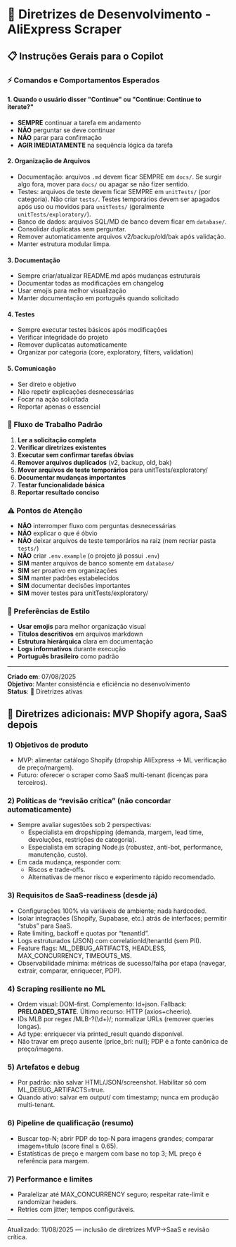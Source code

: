 # 🎯 Diretrizes de Desenvolvimento - AliExpress Scraper

## 📋 Instruções Gerais para o Copilot

### ⚡ Comandos e Comportamentos Esperados

#### 1. **Quando o usuário disser "Continue" ou "Continue: Continue to iterate?"**
- **SEMPRE** continuar a tarefa em andamento
- **NÃO** perguntar se deve continuar
- **NÃO** parar para confirmação
- **AGIR IMEDIATAMENTE** na sequência lógica da tarefa

#### 2. **Organização de Arquivos**
- Documentação: arquivos `.md` devem ficar SEMPRE em `docs/`. Se surgir algo fora, mover para `docs/` ou apagar se não fizer sentido.
- Testes: arquivos de teste devem ficar SEMPRE em `unitTests/` (por categoria). Não criar `tests/`. Testes temporários devem ser apagados após uso ou movidos para `unitTests/` (geralmente `unitTests/exploratory/`).
- Banco de dados: arquivos SQL/MD de banco devem ficar em `database/`.
- Consolidar duplicatas sem perguntar.
- Remover automaticamente arquivos v2/backup/old/bak após validação.
- Manter estrutura modular limpa.

#### 3. **Documentação**
- Sempre criar/atualizar README.md após mudanças estruturais
- Documentar todas as modificações em changelog
- Usar emojis para melhor visualização
- Manter documentação em português quando solicitado

#### 4. **Testes**
- Sempre executar testes básicos após modificações
- Verificar integridade do projeto
- Remover duplicatas automaticamente
- Organizar por categoria (core, exploratory, filters, validation)

#### 5. **Comunicação**
- Ser direto e objetivo
- Não repetir explicações desnecessárias
- Focar na ação solicitada
- Reportar apenas o essencial

### 🔄 Fluxo de Trabalho Padrão

1. **Ler a solicitação completa**
2. **Verificar diretrizes existentes**
3. **Executar sem confirmar tarefas óbvias**
4. **Remover arquivos duplicados** (v2, backup, old, bak)
5. **Mover arquivos de teste temporários** para unitTests/exploratory/
6. **Documentar mudanças importantes**
7. **Testar funcionalidade básica**
8. **Reportar resultado conciso**

### ⚠️ Pontos de Atenção

- **NÃO** interromper fluxo com perguntas desnecessárias
- **NÃO** explicar o que é óbvio
- **NÃO** deixar arquivos de teste temporários na raiz (nem recriar pasta `tests/`)
- **NÃO** criar `.env.example` (o projeto já possui `.env`)
- **SIM** manter arquivos de banco somente em `database/`
- **SIM** ser proativo em organizações
- **SIM** manter padrões estabelecidos
- **SIM** documentar decisões importantes
- **SIM** mover testes para unitTests/exploratory/

### 🎨 Preferências de Estilo

- **Usar emojis** para melhor organização visual
- **Títulos descritivos** em arquivos markdown
- **Estrutura hierárquica** clara em documentação
- **Logs informativos** durante execução
- **Português brasileiro** como padrão

---

**Criado em**: 07/08/2025  
**Objetivo**: Manter consistência e eficiência no desenvolvimento  
**Status**: 🔄 Diretrizes ativas

## 🧭 Diretrizes adicionais: MVP Shopify agora, SaaS depois

### 1) Objetivos de produto
- MVP: alimentar catálogo Shopify (dropship AliExpress → ML verificação de preço/margem).
- Futuro: oferecer o scraper como SaaS multi-tenant (licenças para terceiros).

### 2) Políticas de “revisão crítica” (não concordar automaticamente)
- Sempre avaliar sugestões sob 2 perspectivas:
	- Especialista em dropshipping (demanda, margem, lead time, devoluções, restrições de categoria).
	- Especialista em scraping Node.js (robustez, anti-bot, performance, manutenção, custo).
- Em cada mudança, responder com:
	- Riscos e trade-offs.
	- Alternativas de menor risco e experimento rápido recomendado.

### 3) Requisitos de SaaS-readiness (desde já)
- Configurações 100% via variáveis de ambiente; nada hardcoded.
- Isolar integrações (Shopify, Supabase, etc.) atrás de interfaces; permitir “stubs” para SaaS.
- Rate limiting, backoff e quotas por “tenantId”.
- Logs estruturados (JSON) com correlationId/tenantId (sem PII).
- Feature flags: ML_DEBUG_ARTIFACTS, HEADLESS, MAX_CONCURRENCY, TIMEOUTS_MS.
- Observabilidade mínima: métricas de sucesso/falha por etapa (navegar, extrair, comparar, enriquecer, PDP).

### 4) Scraping resiliente no ML
- Ordem visual: DOM-first. Complemento: ld+json. Fallback: __PRELOADED_STATE__. Último recurso: HTTP (axios+cheerio).
- IDs MLB por regex /MLB-?(\d+)/; normalizar URLs (remover queries longas).
- Ad type: enriquecer via printed_result quando disponível.
- Não travar em preço ausente (price_brl: null); PDP é a fonte canônica de preço/imagens.

### 5) Artefatos e debug
- Por padrão: não salvar HTML/JSON/screenshot. Habilitar só com ML_DEBUG_ARTIFACTS=true.
- Quando ativo: salvar em output/ com timestamp; nunca em produção multi-tenant.

### 6) Pipeline de qualificação (resumo)
- Buscar top-N; abrir PDP do top-N para imagens grandes; comparar imagem+título (score final ≥ 0.65).
- Estatísticas de preço e margem com base no top 3; ML preço é referência para margem.

### 7) Performance e limites
- Paralelizar até MAX_CONCURRENCY seguro; respeitar rate-limit e randomizar headers.
- Retries com jitter; tempos configuráveis.

---
Atualizado: 11/08/2025 — inclusão de diretrizes MVP→SaaS e revisão crítica.

